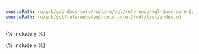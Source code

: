 ```yaml
---
sourcePath: ru/ydb/ydb-docs-core/ru/core/yql/reference/yql-docs-core-2/udf/list/index.md
sourcePath: ru/ydb/yql/reference/yql-docs-core-2/udf/list/index.md
---
```


{% include [x](_includes/index/intro.md) %}

{% include [x](_includes/index/list.md) %}

